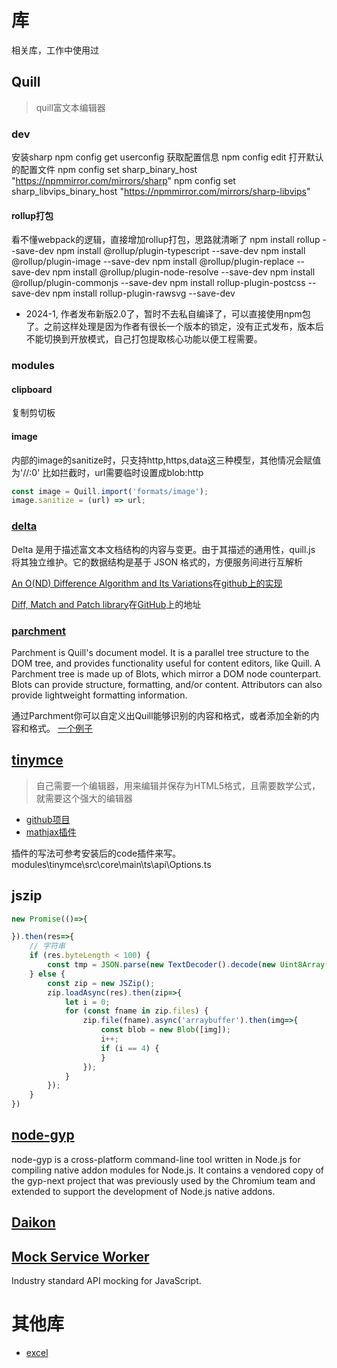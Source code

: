 # 库

相关库，工作中使用过

## Quill
> quill富文本编辑器

### dev

安装sharp
npm config get userconfig 获取配置信息
npm config edit 打开默认的配置文件
npm config set sharp_binary_host "https://npmmirror.com/mirrors/sharp"
npm config set sharp_libvips_binary_host "https://npmmirror.com/mirrors/sharp-libvips"

#### rollup打包
看不懂webpack的逻辑，直接增加rollup打包，思路就清晰了
npm install rollup --save-dev
npm install @rollup/plugin-typescript --save-dev
npm install @rollup/plugin-image --save-dev
npm install @rollup/plugin-replace --save-dev
npm install @rollup/plugin-node-resolve --save-dev
npm install @rollup/plugin-commonjs --save-dev
npm install rollup-plugin-postcss --save-dev
npm install rollup-plugin-rawsvg --save-dev

- 2024-1, 作者发布新版2.0了，暂时不去私自编译了，可以直接使用npm包了。之前这样处理是因为作者有很长一个版本的锁定，没有正式发布，版本后不能切换到开放模式，自己打包提取核心功能以便工程需要。

### modules

#### clipboard
复制剪切板

#### image

内部的image的sanitize时，只支持http,https,data这三种模型，其他情况会赋值为'//:0'
比如拦截时，url需要临时设置成blob:http
```js
const image = Quill.import('formats/image');
image.sanitize = (url) => url;
```


### [delta](https://github.com/quilljs/delta)
Delta 是用于描述富文本文档结构的内容与变更。由于其描述的通用性，quill.js 将其独立维护。它的数据结构是基于 JSON 格式的，方便服务间进行互解析

[An O(ND) Difference Algorithm and Its Variations](https://citeseerx.ist.psu.edu/viewdoc/download?doi=10.1.1.4.6927&rep=rep1&type=pdf)在[github上的实现](https://github.com/jhchen/fast-diff)

[Diff, Match and Patch library](https://neil.fraser.name/news/2007/10/09/)在[GitHub](https://github.com/google/diff-match-patch/)上的地址

### [parchment](https://github.com/quilljs/parchment)
Parchment is Quill's document model. It is a parallel tree structure to the DOM tree, and provides functionality useful for content editors, like Quill. A Parchment tree is made up of Blots, which mirror a DOM node counterpart. Blots can provide structure, formatting, and/or content. Attributors can also provide lightweight formatting information.

通过Parchment你可以自定义出Quill能够识别的内容和格式，或者添加全新的内容和格式。
[一个例子](https://kang-bing-kui.gitbook.io/quill/zhi-nan-guides/clonewithparchment)

## [tinymce](https://www.tiny.cloud/docs/tinymce/latest/)
> 自己需要一个编辑器，用来编辑并保存为HTML5格式，且需要数学公式，就需要这个强大的编辑器

- [github项目](https://github.com/lmj01/tinymce)
- [mathjax插件](https://github.com/lmj01/tinymce-mathjax)

插件的写法可参考安装后的code插件来写。
modules\tinymce\src\core\main\ts\api\Options.ts

## jszip

```javascript
new Promise(()=>{

}).then(res=>{
    // 字符串
    if (res.byteLength < 100) {
        const tmp = JSON.parse(new TextDecoder().decode(new Uint8Array(res)));
    } else {
        const zip = new JSZip();
        zip.loadAsync(res).then(zip=>{
            let i = 0;
            for (const fname in zip.files) {
                zip.file(fname).async('arraybuffer').then(img=>{
                    const blob = new Blob([img]);
                    i++;
                    if (i == 4) {
                    }
                });
            }
        });
    }
})
```


## [node-gyp](https://github.com/nodejs/node-gyp)
node-gyp is a cross-platform command-line tool written in Node.js for compiling native addon modules for Node.js. It contains a vendored copy of the gyp-next project that was previously used by the Chromium team and extended to support the development of Node.js native addons.

## [Daikon](https://github.com/rii-mango/Daikon)

## [Mock Service Worker](https://mswjs.io/)
Industry standard API mocking for JavaScript.

# 其他库

- [excel](/articles/notes/excel.md)